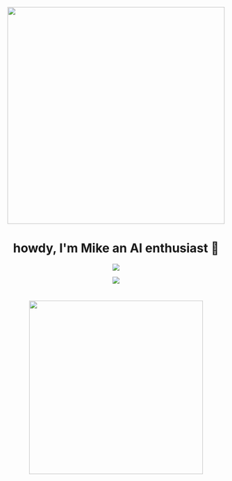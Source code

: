 <p align="center">
  <a href="https://github.com/molexai"><img width=500 src="https://github.com/user-attachments/assets/dd168b45-35e3-455d-94be-e8215621e602"></a>
</p>

<h1 align="center">
  howdy, I'm Mike an AI enthusiast 👋
</h1> 

<p align="center">
  <img src="https://github-readme-streak-stats.herokuapp.com/?user=drkostas&theme=gotham"/>
</p>
<p align="center">
  <img src="https://skillicons.dev/icons?i=java,ts,py,rust,c,docker,git,github,githubactions,gitlab,gradle,kubernetes,linux"/>
</p>

<h1></h1>
<p align="center">
  <a href="https://github.com/MichaelTheChef/me"><img width=400 src="https://github.com/user-attachments/assets/0b0e834c-62ff-4977-aa44-6d16129ef638"></a>
</p>



